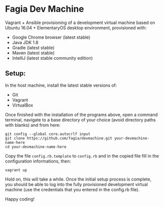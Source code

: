 # Fagia Dev Machine

Vagrant + Ansible provisioning of a development virtual machine based on Ubuntu 16.04 + ElementaryOS desktop environment, provisioned with:

* Google Chrome browser (latest stable)
* Java JDK 1.8
* Gradle (latest stable)
* Maven (latest stable)
* IntelliJ (latest stable community edition)

## Setup:

In the host machine, install the latest stable versions of:

* Git
* Vagrant
* VirtualBox

Once finished with the installation of the programs above, open a command terminal, navigate to a base directory of your choice (avoid directory paths with blanks) and from here:

	git config --global core.autocrlf input
	git clone https://github.com/fagia/devmachine.git your-devmachine-name-here
	cd your-devmachine-name-here

Copy the file <code>config.rb.template</code> to <code>config.rb</code> and in the copied file fill in the configuration informations, then:

	vagrant up

Hold on, this will take a while. Once the initial setup process is complete, you should be able to log into the fully provisioned development virtual machine (use the credentials that you entered in the config.rb file).

Happy coding!
